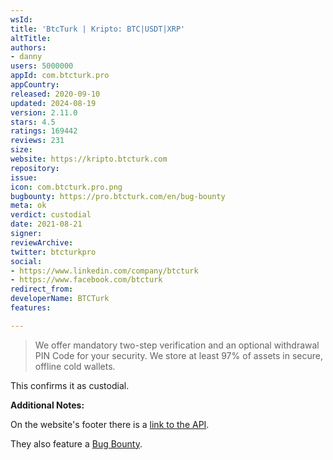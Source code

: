 ```yaml
---
wsId: 
title: 'BtcTurk | Kripto: BTC|USDT|XRP'
altTitle: 
authors:
- danny
users: 5000000
appId: com.btcturk.pro
appCountry: 
released: 2020-09-10
updated: 2024-08-19
version: 2.11.0
stars: 4.5
ratings: 169442
reviews: 231
size: 
website: https://kripto.btcturk.com
repository: 
issue: 
icon: com.btcturk.pro.png
bugbounty: https://pro.btcturk.com/en/bug-bounty
meta: ok
verdict: custodial
date: 2021-08-21
signer: 
reviewArchive: 
twitter: btcturkpro
social:
- https://www.linkedin.com/company/btcturk
- https://www.facebook.com/btcturk
redirect_from: 
developerName: BTCTurk
features: 

---
```


> We offer mandatory two-step verification and an optional withdrawal PIN Code for your security. We store at least 97% of assets in secure, offline cold wallets.

This confirms it as custodial.

**Additional Notes:**

On the website's footer there is a [link to the API](https://docs.btcturk.com).

They also feature a [Bug Bounty](https://pro.btcturk.com/en/bug-bounty).
